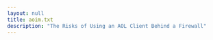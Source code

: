 ```yaml
---
layout: null
title: aoim.txt
description: "The Risks of Using an AOL Client Behind a Firewall"
---
```

